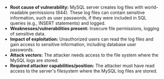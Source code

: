 - **Root cause of vulnerability:** MySQL server creates log files with world-readable permissions (644). These log files can contain sensitive information, such as user passwords, if they were included in SQL queries (e.g., INSERT statements) and logged.
- **Weaknesses/vulnerabilities present:** Insecure file permissions, logging of sensitive data.
- **Impact of exploitation:** Unauthorized users can read the log files and gain access to sensitive information, including database user passwords.
- **Attack vectors:** The attacker needs access to the file system where the MySQL logs are stored.
- **Required attacker capabilities/position:** The attacker must have read access to the server's filesystem where the MySQL log files are stored.